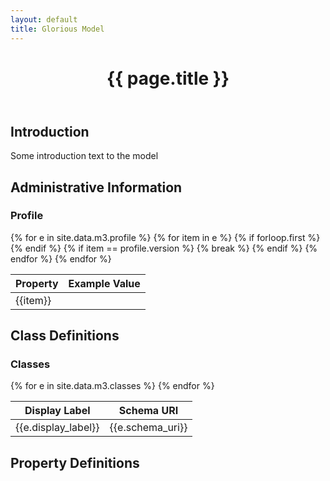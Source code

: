 ```yaml
---
layout: default
title: Glorious Model
---
```


<header class="intro">
    <h1>{{ page.title }}</h1>
</header>

## Introduction
Some introduction text to the model  
  
## Administrative Information 
### Profile  
<table>
<thead>
<tr>
<th>Property</th>
<th>Example Value</th>
</tr>
</thead>
{% for e in site.data.m3.profile %}
{% for item in e %}
{% if forloop.first %}<tr>{% endif %}
<td>{{item}}</td>
{% if item == profile.version %}
{% break %}
{% endif %}
{% endfor %}
{% endfor %}
</table>

## Class Definitions
### Classes

<table>
<thead>
<tr>
<th>Display Label</th>
<th>Schema URI</th>
</tr>
</thead>
{% for e in site.data.m3.classes %}
<tr>
<td>{{e.display_label}}</td>
<td>{{e.schema_uri}}</td>
</tr>
{% endfor %}
</table>

## Property Definitions